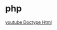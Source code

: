 # php


[youtube Doctype Html](https://www.youtube.com/watch?v=lGPXvj9Eqk0&list=PLir4Ol-qj7tXMnKq0pzpe3_bO493c51yO&index=1&ab_channel=DoctypeHtml)

